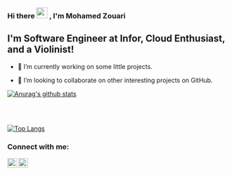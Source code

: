 ### Hi there <img src="https://media.giphy.com/media/hvRJCLFzcasrR4ia7z/giphy.gif" width="25px"> , I'm Mohamed Zouari

## I'm Software Engineer at Infor, Cloud Enthusiast, and a Violinist!

- 🔭 I’m currently working on some little projects.

- 👯 I’m looking to collaborate on other interesting projects on GitHub.

[![Anurag's github stats](https://github-readme-stats.vercel.app/api?username=zouariste)](https://github.com/anuraghazra/github-readme-stats)

<br />

<br />

[![Top Langs](https://github-readme-stats.vercel.app/api/top-langs/?username=zouariste&layout=compact)](https://github.com/anuraghazra/github-readme-stats)
### Connect with me: 

[<img align="left" alt="mohamed-zouari | LinkedIn" width="22px" src="https://cdn.jsdelivr.net/npm/simple-icons@v3/icons/linkedin.svg" />][linkedin]
[<img align="left" alt="Mohamed Zouari | Email" width="22px" src="https://cdn.jsdelivr.net/npm/simple-icons@v3/icons/gmail.svg" />][Email]


[linkedin]: https://www.linkedin.com/in/mohamed-zouari/

[Email]: mailto:mohamed.zouari.engr@gmail.com
